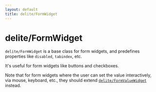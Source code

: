 ```yaml
---
layout: default
title: delite/FormWidget
---
```


# delite/FormWidget

`delite/FormWidget` is a base class for form widgets,
and predefines properties like `disabled`, `tabindex`, etc.

It's useful for form widgets like buttons and checkboxes.

Note that for form widgets where the user can set the value interactively, via mouse, keyboard, etc.,
they should extend [`delite/FormValueWidget`](FormValueWidget.html) instead.